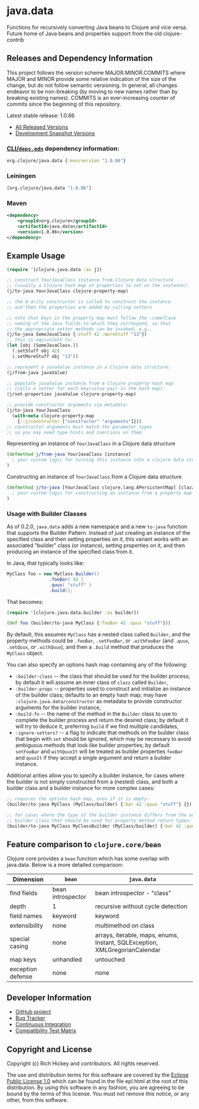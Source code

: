 # java.data

Functions for recursively converting Java beans to Clojure and vice
versa. Future home of Java beans and properties support from the old
clojure-contrib

## Releases and Dependency Information

This project follows the version scheme MAJOR.MINOR.COMMITS where MAJOR and MINOR provide some relative indication of the size of the change, but do not follow semantic versioning. In general, all changes endeavor to be non-breaking (by moving to new names rather than by breaking existing names). COMMITS is an ever-increasing counter of commits since the beginning of this repository.

Latest stable release: 1.0.86

* [All Released Versions](https://search.maven.org/#search%7Cga%7C1%7Corg.clojure%20java.data)
* [Development Snapshot Versions](https://repository.sonatype.org/index.html#nexus-search;gav~org.clojure~java.data~~~)

### [CLI/`deps.edn`](https://clojure.org/reference/deps_and_cli) dependency information:

```clojure
org.clojure/java.data {:mvn/version "1.0.86"}
```

### Leiningen

```clojure
[org.clojure/java.data "1.0.86"]
```

### Maven

```xml
<dependency>
    <groupId>org.clojure</groupId>
    <artifactId>java.data</artifactId>
    <version>1.0.86</version>
</dependency>
```

## Example Usage

```clojure
(require '[clojure.java.data :as j])

;; construct YourJavaClass instance from Clojure data structure
;; (usually a Clojure hash map of properties to set on the instance):
(j/to-java YourJavaClass clojure-property-map)

;; the 0-arity constructor is called to construct the instance
;; and then the properties are added by calling setters

;; note that keys in the property map must follow the :camelCase
;; naming of the Java fields to which they correspond, so that
;; the appropriate setter methods can be invoked, e.g.,
(j/to-java SomeJavaClass {:stuff 42 :moreStuff "13"})
;; this is equivalent to:
(let [obj (SomeJavaClass.)]
  (.setStuff obj 42)
  (.setMoreStuff obj "13"))

;; represent a javaValue instance in a Clojure data structure:
(j/from-java javaValue)

;; populate javaValue instance from a Clojure property hash map
;; (calls a setter for each key/value pair in the hash map):
(j/set-properties javaValue clojure-property-map)

;; provide constructor arguments via metadata:
(j/to-java YourJavaClass
  (with-meta clojure-property-map
    {::j/constructor ["constructor" "arguments"]}))
;; constructor arguments must match the parameter types
;; so you may need type hints and coercions on them
```

Representing an instance of `YourJavaClass` in a Clojure data structure

```clojure
(defmethod j/from-java YourJavaClass [instance]
  ; your custom logic for turning this instance into a clojure data structure
)
```

Constructing an instance of `YourJavaClass` from a Clojure data structure

```clojure
(defmethod j/to-java [YourJavaClass clojure.lang.APersistentMap] [clazz props]
  ; your custom logic for constructing an instance from a property map
)
```

### Usage with Builder Classes

As of 0.2.0, `java.data` adds a new namespace and a new `to-java`
function that supports the Builder Pattern. Instead of just creating an instance
of the specified class and then setting properties on it, this variant works
with an associated "builder" class (or instance), setting properties on it,
and then producing an instance of the specified class from it.

In Java, that typically looks like:

```java
MyClass foo = new MyClass.Builder()
                .fooBar( 42 )
                .quux( "stuff" )
                .build();
```

That becomes:

```clojure
(require '[clojure.java.data.builder :as builder])

(def foo (builder/to-java MyClass {:fooBar 42 :quux "stuff"}))
```

By default, this assumes `MyClass` has a nested class called `Builder`, and the
property methods could be `.fooBar`, `.setFooBar`, or `.withFooBar` (and
`.quux`, `.setQuux`, or `.withQuux`), and then a `.build` method
that produces the `MyClass` object.

You can also specify an options hash map containing any of the following:

* `:builder-class` -- the class that should be used for the builder process; by default it will assume an inner class of `clazz` called `Builder`,
* `:builder-props` -- properties used to construct and initialize an instance of the builder class; defaults to an empty hash map; may have `:clojure.java.data/constructor` as metadata to provide constructor arguments for the builder instance,
* `:build-fn` -- the name of the method in the `Builder` class to use to complete the builder process and return the desired class; by default it will try to deduce it, preferring `build` if we find multiple candidates,
* `:ignore-setters?` -- a flag to indicate that methods on the builder class that begin with `set` should be ignored, which may be necessary to avoid ambiguous methods that look like builder properties; by default `setFooBar` and `withQuuxIt` will be treated as builder properties `fooBar` and `quuxIt` if they accept a single argument and return a builder instance.

Additional arities allow you to specify a builder instance, for cases where the
builder is not simply constructed from a (nested) class, and both a builder class
and a builder instance for more complex cases:

```clojure
;; requires the options hash map, even if it is empty:
(builder/to-java MyClass (MyClass/builder) {:bar 42 :quux "stuff"} {})

;; for cases where the type of the builder instance differs from the actual
;; builder class that should be used for property method return types:
(builder/to-java MyClass MyClassBuilder (MyClass/builder) {:bar 42 :quux "stuff"} {})
```

## Feature comparison to `clojure.core/bean`

Clojure core provides a `bean` function which has some overlap with java.data. Below is a more detailed comparison:

Dimension | `bean` | `java.data`
-- | ------ | -----------
find fields	| bean introspector	| bean introspector -  "class"
depth       | 1	                | recursive without cycle detection
field names	| keyword           | keyword
extensibility | none            | multimethod on class
special casing | none           | arrays, iterable, maps, enums, Instant, SQLException, XMLGregorianCalendar
map keys    | unhandled	        | untouched
exception defense | none        | none

## Developer Information

* [GitHub project](https://github.com/clojure/java.data)
* [Bug Tracker](https://clojure.atlassian.net/browse/JDATA)
* [Continuous Integration](https://build.clojure.org/job/java.data/)
* [Compatibility Test Matrix](https://build.clojure.org/job/java.data-test-matrix/)

## Copyright and License

Copyright (c) Rich Hickey and contributors. All rights reserved.

The use and distribution terms for this software are covered by the
[Eclipse Public License
1.0](https://opensource.org/licenses/eclipse-1.0.php) which can be
found in the file epl.html at the root of this distribution.  By using
this software in any fashion, you are agreeing to be bound by the
terms of this license. You must not remove this notice, or any other,
from this software.
